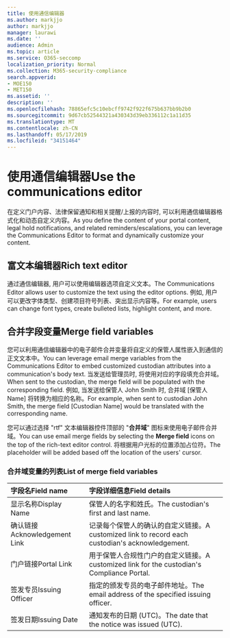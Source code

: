 ```yaml
---
title: 使用通信编辑器
ms.author: markjjo
author: markjjo
manager: laurawi
ms.date: ''
audience: Admin
ms.topic: article
ms.service: O365-seccomp
localization_priority: Normal
ms.collection: M365-security-compliance
search.appverid:
- MOE150
- MET150
ms.assetid: ''
description: ''
ms.openlocfilehash: 78865efc5c10ebcff9742f922f675b637bb9b2b0
ms.sourcegitcommit: 9d67cb52544321a430343d39eb336112c1a11d35
ms.translationtype: MT
ms.contentlocale: zh-CN
ms.lasthandoff: 05/17/2019
ms.locfileid: "34151464"
---
```

# <a name="use-the-communications-editor"></a><span data-ttu-id="11656-102">使用通信编辑器</span><span class="sxs-lookup"><span data-stu-id="11656-102">Use the communications editor</span></span>

<span data-ttu-id="11656-103">在定义门户内容、法律保留通知和相关提醒/上报的内容时, 可以利用通信编辑器格式化和动态自定义内容。</span><span class="sxs-lookup"><span data-stu-id="11656-103">As you define the content of your portal content, legal hold notifications, and related reminders/escalations, you can leverage the Communications Editor to format and dynamically customize your content.</span></span>

## <a name="rich-text-editor"></a><span data-ttu-id="11656-104">富文本编辑器</span><span class="sxs-lookup"><span data-stu-id="11656-104">Rich text editor</span></span> 

<span data-ttu-id="11656-105">通过通信编辑器, 用户可以使用编辑器选项自定义文本。</span><span class="sxs-lookup"><span data-stu-id="11656-105">The Communications Editor allows user to customize the text using the editor options.</span></span> <span data-ttu-id="11656-106">例如, 用户可以更改字体类型、创建项目符号列表、突出显示内容等。</span><span class="sxs-lookup"><span data-stu-id="11656-106">For example, users can change font types, create bulleted lists, highlight content, and more.</span></span> 

## <a name="merge-field-variables"></a><span data-ttu-id="11656-107">合并字段变量</span><span class="sxs-lookup"><span data-stu-id="11656-107">Merge field variables</span></span>

<span data-ttu-id="11656-108">您可以利用通信编辑器中的电子邮件合并变量将自定义的保管人属性嵌入到通信的正文文本中。</span><span class="sxs-lookup"><span data-stu-id="11656-108">You can leverage email merge variables from the Communications Editor to embed customized custodian attributes into a communication's body text.</span></span> <span data-ttu-id="11656-109">当发送给管理员时, 将使用对应的字段填充合并域。</span><span class="sxs-lookup"><span data-stu-id="11656-109">When sent to the custodian, the merge field will be populated with the corresponding field.</span></span> <span data-ttu-id="11656-110">例如, 当发送给保管人 John Smith 时, 合并域 [保管人 Name] 将转换为相应的名称。</span><span class="sxs-lookup"><span data-stu-id="11656-110">For example, when sent to custodian John Smith, the merge field [Custodian Name] would be translated with the corresponding name.</span></span> 

<span data-ttu-id="11656-111">您可以通过选择 "rtf" 文本编辑器控件顶部的 "**合并域**" 图标来使用电子邮件合并域。</span><span class="sxs-lookup"><span data-stu-id="11656-111">You can use email merge fields by selecting the **Merge field** icons on the top of the rich-text editor control.</span></span> <span data-ttu-id="11656-112">将根据用户光标的位置添加占位符。</span><span class="sxs-lookup"><span data-stu-id="11656-112">The placeholder will be added based off the location of the users' cursor.</span></span> 

### <a name="list-of-merge-field-variables"></a><span data-ttu-id="11656-113">合并域变量的列表</span><span class="sxs-lookup"><span data-stu-id="11656-113">List of merge field variables</span></span>

| <span data-ttu-id="11656-114">字段名</span><span class="sxs-lookup"><span data-stu-id="11656-114">Field name</span></span>                  | <span data-ttu-id="11656-115">字段详细信息</span><span class="sxs-lookup"><span data-stu-id="11656-115">Field details</span></span> | 
| :------------------- | :------------------- |
| <span data-ttu-id="11656-116">显示名称</span><span class="sxs-lookup"><span data-stu-id="11656-116">Display Name</span></span>  | <span data-ttu-id="11656-117">保管人的名字和姓氏。</span><span class="sxs-lookup"><span data-stu-id="11656-117">The custodian's first and last name.</span></span> | 
| <span data-ttu-id="11656-118">确认链接</span><span class="sxs-lookup"><span data-stu-id="11656-118">Acknowledgement Link</span></span> | <span data-ttu-id="11656-119">记录每个保管人的确认的自定义链接。</span><span class="sxs-lookup"><span data-stu-id="11656-119">A customized link to record each custodian's acknowledgement.</span></span>|                 |
| <span data-ttu-id="11656-120">门户链接</span><span class="sxs-lookup"><span data-stu-id="11656-120">Portal Link</span></span>     | <span data-ttu-id="11656-121">用于保管人合规性门户的自定义链接。</span><span class="sxs-lookup"><span data-stu-id="11656-121">A customized link for the custodian's Compliance Portal.</span></span>|                |
| <span data-ttu-id="11656-122">签发专员</span><span class="sxs-lookup"><span data-stu-id="11656-122">Issuing Officer</span></span>                   | <span data-ttu-id="11656-123">指定的颁发专员的电子邮件地址。</span><span class="sxs-lookup"><span data-stu-id="11656-123">The email address of the specified issuing officer.</span></span>|                   |
| <span data-ttu-id="11656-124">签发日期</span><span class="sxs-lookup"><span data-stu-id="11656-124">Issuing Date</span></span>                   | <span data-ttu-id="11656-125">通知发布的日期 (UTC)。</span><span class="sxs-lookup"><span data-stu-id="11656-125">The date that the notice was issued (UTC).</span></span>              |
